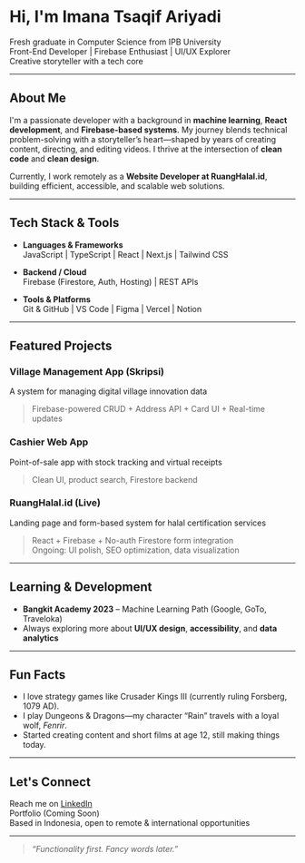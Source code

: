 # Hi, I'm Imana Tsaqif Ariyadi

Fresh graduate in Computer Science from IPB University  
Front-End Developer | Firebase Enthusiast | UI/UX Explorer  
Creative storyteller with a tech core

---

## About Me

I'm a passionate developer with a background in **machine learning**, **React development**, and **Firebase-based systems**. My journey blends technical problem-solving with a storyteller’s heart—shaped by years of creating content, directing, and editing videos. I thrive at the intersection of **clean code** and **clean design**.

Currently, I work remotely as a **Website Developer at RuangHalal.id**, building efficient, accessible, and scalable web solutions.

---

## Tech Stack & Tools

- **Languages & Frameworks**  
  JavaScript | TypeScript | React | Next.js | Tailwind CSS

- **Backend / Cloud**  
  Firebase (Firestore, Auth, Hosting) | REST APIs

- **Tools & Platforms**  
  Git & GitHub | VS Code | Figma | Vercel | Notion

---

## Featured Projects

### Village Management App (Skripsi)
A system for managing digital village innovation data  
> Firebase-powered CRUD + Address API + Card UI + Real-time updates

### Cashier Web App
Point-of-sale app with stock tracking and virtual receipts  
> Clean UI, product search, Firestore backend

### RuangHalal.id (Live)
Landing page and form-based system for halal certification services  
> React + Firebase + No-auth Firestore form integration  
> Ongoing: UI polish, SEO optimization, data visualization

---

## Learning & Development

- **Bangkit Academy 2023** – Machine Learning Path (Google, GoTo, Traveloka)  
- Always exploring more about **UI/UX design**, **accessibility**, and **data analytics**

---

## Fun Facts

- I love strategy games like Crusader Kings III (currently ruling Forsberg, 1079 AD).
- I play Dungeons & Dragons—my character “Rain” travels with a loyal wolf, *Fenrir*.
- Started creating content and short films at age 12, still making things today.

---

## Let's Connect

Reach me on [LinkedIn](https://linkedin.com/in/imanatsaqif)  
Portfolio (Coming Soon)  
Based in Indonesia, open to remote & international opportunities

---

> *“Functionality first. Fancy words later.”*

